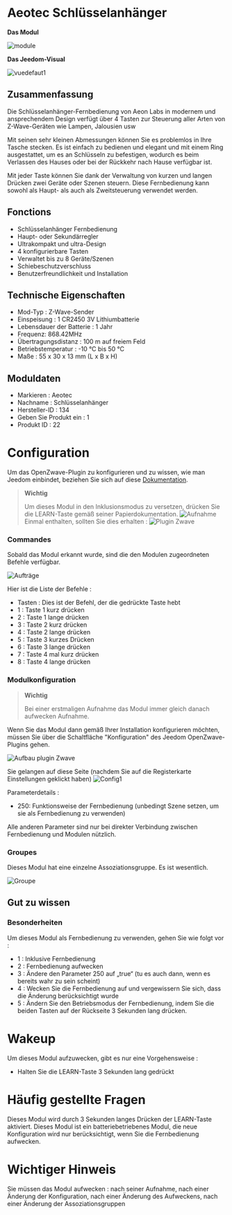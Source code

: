 # Aeotec Schlüsselanhänger

**Das Modul**

![module](images/aeotec.keyfob/module.jpg)

**Das Jeedom-Visual**

![vuedefaut1](images/aeotec.keyfob/vuedefaut1.jpg)

## Zusammenfassung

Die Schlüsselanhänger-Fernbedienung von Aeon Labs in modernem und ansprechendem Design verfügt über 4 Tasten zur Steuerung aller Arten von Z-Wave-Geräten wie Lampen, Jalousien usw

Mit seinen sehr kleinen Abmessungen können Sie es problemlos in Ihre Tasche stecken. Es ist einfach zu bedienen und elegant und mit einem Ring ausgestattet, um es an Schlüsseln zu befestigen, wodurch es beim Verlassen des Hauses oder bei der Rückkehr nach Hause verfügbar ist.

Mit jeder Taste können Sie dank der Verwaltung von kurzen und langen Drücken zwei Geräte oder Szenen steuern. Diese Fernbedienung kann sowohl als Haupt- als auch als Zweitsteuerung verwendet werden.

## Fonctions

-   Schlüsselanhänger Fernbedienung
-   Haupt- oder Sekundärregler
-   Ultrakompakt und ultra-Design
-   4 konfigurierbare Tasten
-   Verwaltet bis zu 8 Geräte/Szenen
-   Schiebeschutzverschluss
-   Benutzerfreundlichkeit und Installation

## Technische Eigenschaften

-   Mod-Typ : Z-Wave-Sender
-   Einspeisung : 1 CR2450 3V Lithiumbatterie
-   Lebensdauer der Batterie : 1 Jahr
-   Frequenz: 868.42MHz
-   Übertragungsdistanz : 100 m auf freiem Feld
-   Betriebstemperatur : -10 °C bis 50 °C
-   Maße : 55 x 30 x 13 mm (L x B x H)

## Moduldaten

-   Markieren : Aeotec
-   Nachname : Schlüsselanhänger
-   Hersteller-ID : 134
-   Geben Sie Produkt ein : 1
-   Produkt ID : 22

# Configuration

Um das OpenZwave-Plugin zu konfigurieren und zu wissen, wie man Jeedom einbindet, beziehen Sie sich auf diese [Dokumentation](https://doc.jeedom.com/de_DE/plugins/automation%20protocol/openzwave/).
> **Wichtig**
>
> Um dieses Modul in den Inklusionsmodus zu versetzen, drücken Sie die LEARN-Taste gemäß seiner Papierdokumentation.
>![Aufnahme](images/aeotec.keyfob/inclusion.jpg)
>Einmal enthalten, sollten Sie dies erhalten :
![Plugin Zwave](images/aeotec.keyfob/information.jpg)

### Commandes

Sobald das Modul erkannt wurde, sind die den Modulen zugeordneten Befehle verfügbar.

![Aufträge](images/aeotec.keyfob/commandes.jpg)

Hier ist die Liste der Befehle :

-   Tasten : Dies ist der Befehl, der die gedrückte Taste hebt
  - 1 : Taste 1 kurz drücken
  - 2 : Taste 1 lange drücken
  - 3 : Taste 2 kurz drücken
  - 4 : Taste 2 lange drücken
  - 5 : Taste 3 kurzes Drücken
  - 6 : Taste 3 lange drücken
  - 7 : Taste 4 mal kurz drücken
  - 8 : Taste 4 lange drücken

### Modulkonfiguration
> **Wichtig**
>
> Bei einer erstmaligen Aufnahme das Modul immer gleich danach aufwecken
> Aufnahme.

Wenn Sie das Modul dann gemäß Ihrer Installation konfigurieren möchten, müssen Sie über die Schaltfläche "Konfiguration" des Jeedom OpenZwave-Plugins gehen.

![Aufbau plugin Zwave](images/plugin/bouton_configuration.jpg)

Sie gelangen auf diese Seite (nachdem Sie auf die Registerkarte Einstellungen geklickt haben)
![Config1](images/aeotec.keyfob/config1.jpg)

Parameterdetails :
-   250: Funktionsweise der Fernbedienung (unbedingt Szene setzen, um sie als Fernbedienung zu verwenden)

Alle anderen Parameter sind nur bei direkter Verbindung zwischen Fernbedienung und Modulen nützlich.

### Groupes
Dieses Modul hat eine einzelne Assoziationsgruppe. Es ist wesentlich.

![Groupe](images/aeotec.keyfob/groupe.jpg)

## Gut zu wissen

### Besonderheiten

Um dieses Modul als Fernbedienung zu verwenden, gehen Sie wie folgt vor :

-   1 : Inklusive Fernbedienung
-   2 : Fernbedienung aufwecken
-   3 : Ändere den Parameter 250 auf „true“ (tu es auch dann, wenn es bereits wahr zu sein scheint)
-   4 : Wecken Sie die Fernbedienung auf und vergewissern Sie sich, dass die Änderung berücksichtigt wurde
-   5 : Ändern Sie den Betriebsmodus der Fernbedienung, indem Sie die beiden Tasten auf der Rückseite 3 Sekunden lang drücken.

# Wakeup

Um dieses Modul aufzuwecken, gibt es nur eine Vorgehensweise :

-   Halten Sie die LEARN-Taste 3 Sekunden lang gedrückt

# Häufig gestellte Fragen

Dieses Modul wird durch 3 Sekunden langes Drücken der LEARN-Taste aktiviert.
Dieses Modul ist ein batteriebetriebenes Modul, die neue Konfiguration wird nur berücksichtigt, wenn Sie die Fernbedienung aufwecken.

# Wichtiger Hinweis

Sie müssen das Modul aufwecken : nach seiner Aufnahme, nach einer Änderung der Konfiguration, nach einer Änderung des Aufweckens, nach einer Änderung der Assoziationsgruppen
